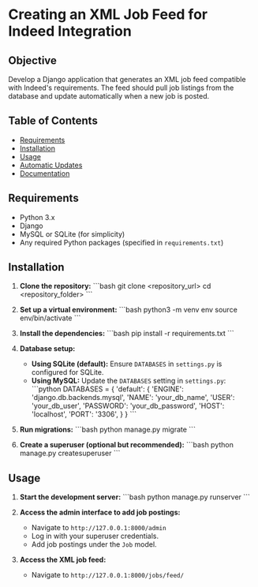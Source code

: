 # Creating an XML Job Feed for Indeed Integration

## Objective
Develop a Django application that generates an XML job feed compatible with Indeed's requirements. The feed should pull job listings from the database and update automatically when a new job is posted.

## Table of Contents
- [Requirements](#requirements)
- [Installation](#installation)
- [Usage](#usage)
- [Automatic Updates](#automatic-updates)
- [Documentation](#documentation)

## Requirements
- Python 3.x
- Django
- MySQL or SQLite (for simplicity)
- Any required Python packages (specified in `requirements.txt`)

## Installation
1. **Clone the repository:**
   \```bash
   git clone <repository_url>
   cd <repository_folder>
   \```

2. **Set up a virtual environment:**
   \```bash
   python3 -m venv env
   source env/bin/activate
   \```

3. **Install the dependencies:**
   \```bash
   pip install -r requirements.txt
   \```

4. **Database setup:**
   - **Using SQLite (default):** Ensure `DATABASES` in `settings.py` is configured for SQLite.
   - **Using MySQL:** Update the `DATABASES` setting in `settings.py`:
     \```python
     DATABASES = {
         'default': {
             'ENGINE': 'django.db.backends.mysql',
             'NAME': 'your_db_name',
             'USER': 'your_db_user',
             'PASSWORD': 'your_db_password',
             'HOST': 'localhost',
             'PORT': '3306',
         }
     }
     \```

5. **Run migrations:**
   \```bash
   python manage.py migrate
   \```

6. **Create a superuser (optional but recommended):**
   \```bash
   python manage.py createsuperuser
   \```

## Usage
1. **Start the development server:**
   \```bash
   python manage.py runserver
   \```

2. **Access the admin interface to add job postings:**
   - Navigate to `http://127.0.0.1:8000/admin`
   - Log in with your superuser credentials.
   - Add job postings under the `Job` model.

3. **Access the XML job feed:**
   - Navigate to `http://127.0.0.1:8000/jobs/feed/`
